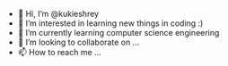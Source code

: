 - 👋 Hi, I’m @kukieshrey
- 👀 I’m interested in learning new things in coding :)
- 🌱 I’m currently learning computer science engineering 
- 💞️ I’m looking to collaborate on ...
- 📫 How to reach me ...

<!---
kukieshrey/kukieshrey is a ✨ special ✨ repository because its `README.md` (this file) appears on your GitHub profile.
You can click the Preview link to take a look at your changes.
--->
